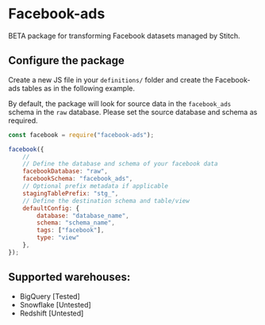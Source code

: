 # Facebook-ads

BETA package for transforming Facebook datasets managed by Stitch.


## Configure the package

Create a new JS file in your `definitions/` folder and create the Facebook-ads tables as in the following example.

By default, the package will look for source data in the `facebook_ads` schema in the `raw` database. Please set the source database and schema as required.

```js
const facebook = require("facebook-ads");

facebook({
    //
    // Define the database and schema of your facebook data
    facebookDatabase: "raw",
    facebookSchema: "facebook_ads",
    // Optional prefix metadata if applicable
    stagingTablePrefix: "stg_",
    // Define the destination schema and table/view
    defaultConfig: {  
        database: "database_name",
        schema: "schema_name",
        tags: ["facebook"],
        type: "view"
    },
});

```

## Supported warehouses:
 - BigQuery [Tested]
 - Snowflake [Untested]
 - Redshift [Untested]
